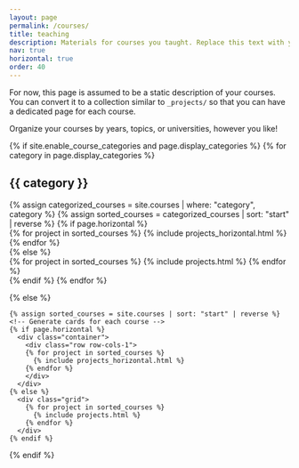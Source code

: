 ```yaml
---
layout: page
permalink: /courses/
title: teaching
description: Materials for courses you taught. Replace this text with your description.
nav: true
horizontal: true
order: 40
---
```


For now, this page is assumed to be a static description of your courses. You can convert it to a collection similar to `_projects/` so that you can have a dedicated page for each course.

Organize your courses by years, topics, or universities, however you like!

<div class="projects">
  {% if site.enable_course_categories and page.display_categories %}
  <!-- Display categorized courses -->
    {% for category in page.display_categories %}
      <h2 class="category">{{ category }}</h2>
      {% assign categorized_courses = site.courses | where: "category", category %}
      {% assign sorted_courses = categorized_courses | sort: "start"  | reverse %}
      <!-- Generate cards for each course -->
      {% if page.horizontal %}
        <div class="container">
          <div class="row row-cols-2">
          {% for project in sorted_courses %}
            {% include projects_horizontal.html %}
          {% endfor %}
          </div>
        </div>
      {% else %}
        <div class="grid">
          {% for project in sorted_courses %}
            {% include projects.html %}
          {% endfor %}
        </div>
      {% endif %}
    {% endfor %}

  {% else %}
  <!-- Display courses without categories -->
    {% assign sorted_courses = site.courses | sort: "start" | reverse %}
    <!-- Generate cards for each course -->
    {% if page.horizontal %}
      <div class="container">
        <div class="row row-cols-1">
        {% for project in sorted_courses %}
          {% include projects_horizontal.html %}
        {% endfor %}
        </div>
      </div>
    {% else %}
      <div class="grid">
        {% for project in sorted_courses %}
          {% include projects.html %}
        {% endfor %}
      </div>
    {% endif %}

  {% endif %}

</div>
